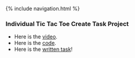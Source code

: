 {% include navigation.html %}


### Individual Tic Tac Toe Create Task Project
- Here is the [video](https://youtu.be/lPymq9TvAeU).
- Here is the [code](https://github.com/AadyaDaita/indiv_repo/blob/main/templates/tic_tac_toe_create_task.html).
- Here is the [written task](https://github.com/AadyaDaita/indiv_repo/wiki/Tic-Tac-Toe-Create-Tack-Written-Task)!



